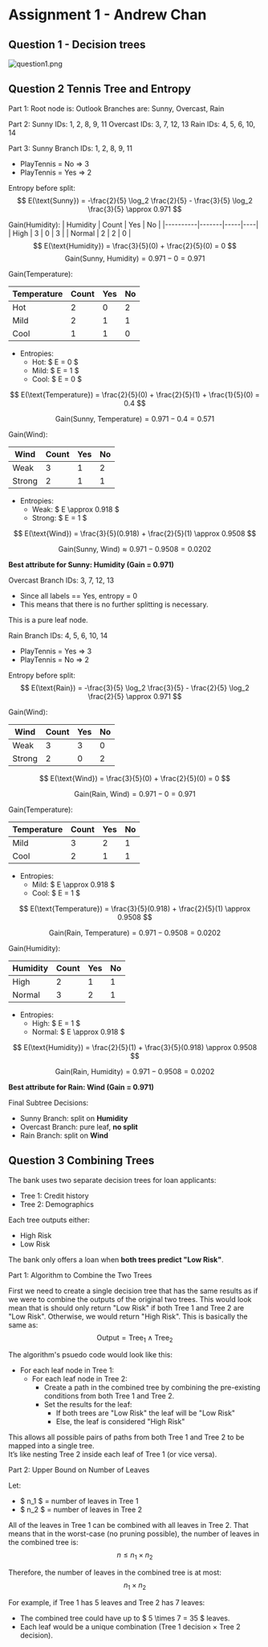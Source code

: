 # Assignment 1 - Andrew Chan
## Question 1 - Decision trees
![question1.png](image.png)
## Question 2 Tennis Tree and Entropy
Part 1:
Root node is: Outlook
Branches are: Sunny, Overcast, Rain

Part 2:
Sunny IDs: 1, 2, 8, 9, 11
Overcast IDs: 3, 7, 12, 13
Rain IDs: 4, 5, 6, 10, 14

Part 3:
Sunny Branch IDs: 1, 2, 8, 9, 11
- PlayTennis = No => 3  
- PlayTennis = Yes => 2

Entropy before split:
$$
E(\text{Sunny}) = -\frac{2}{5} \log_2 \frac{2}{5} - \frac{3}{5} \log_2 \frac{3}{5} \approx 0.971
$$

Gain(Humidity):
| Humidity | Count | Yes | No |
|----------|-------|-----|----|
| High     | 3     | 0   | 3  |
| Normal   | 2     | 2   | 0  |
$$
E(\text{Humidity}) = \frac{3}{5}(0) + \frac{2}{5}(0) = 0
$$
$$
\text{Gain(Sunny, Humidity)} = 0.971 - 0 = 0.971
$$

Gain(Temperature):

| Temperature | Count | Yes | No |
|-------------|-------|-----|----|
| Hot         | 2     | 0   | 2  |
| Mild        | 2     | 1   | 1  |
| Cool        | 1     | 1   | 0  |

- Entropies:
  - Hot: $ E = 0 $
  - Mild: $ E = 1 $
  - Cool: $ E = 0 $

$$
E(\text{Temperature}) = \frac{2}{5}(0) + \frac{2}{5}(1) + \frac{1}{5}(0) = 0.4
$$

$$
\text{Gain(Sunny, Temperature)} = 0.971 - 0.4 = 0.571
$$

Gain(Wind):

| Wind   | Count | Yes | No |
|--------|-------|-----|----|
| Weak   | 3     | 1   | 2  |
| Strong | 2     | 1   | 1  |

- Entropies:
  - Weak: $ E \approx 0.918 $
  - Strong: $ E = 1 $

$$
E(\text{Wind}) = \frac{3}{5}(0.918) + \frac{2}{5}(1) \approx 0.9508
$$

$$
\text{Gain(Sunny, Wind)} \approx 0.971 - 0.9508 = 0.0202
$$

**Best attribute for Sunny: Humidity (Gain = 0.971)**

Overcast Branch IDs: 3, 7, 12, 13

- Since all labels == Yes, entropy = 0  
- This means that there is no further splitting is necessary.

This is a pure leaf node.

Rain Branch IDs: 4, 5, 6, 10, 14

- PlayTennis = Yes => 3  
- PlayTennis = No => 2

Entropy before split:
$$
E(\text{Rain}) = -\frac{3}{5} \log_2 \frac{3}{5} - \frac{2}{5} \log_2 \frac{2}{5} \approx 0.971
$$

Gain(Wind):

| Wind   | Count | Yes | No |
|--------|-------|-----|----|
| Weak   | 3     | 3   | 0  |
| Strong | 2     | 0   | 2  |

$$
E(\text{Wind}) = \frac{3}{5}(0) + \frac{2}{5}(0) = 0
$$

$$
\text{Gain(Rain, Wind)} = 0.971 - 0 = 0.971
$$

Gain(Temperature):

| Temperature | Count | Yes | No |
|-------------|-------|-----|----|
| Mild        | 3     | 2   | 1  |
| Cool        | 2     | 1   | 1  |

- Entropies:
  - Mild: $ E \approx 0.918 $
  - Cool: $ E = 1 $

$$
E(\text{Temperature}) = \frac{3}{5}(0.918) + \frac{2}{5}(1) \approx 0.9508
$$

$$
\text{Gain(Rain, Temperature)} = 0.971 - 0.9508 = 0.0202
$$

Gain(Humidity):

| Humidity | Count | Yes | No |
|----------|-------|-----|----|
| High     | 2     | 1   | 1  |
| Normal   | 3     | 2   | 1  |

- Entropies:
  - High: $ E = 1 $
  - Normal: $ E \approx 0.918 $

$$
E(\text{Humidity}) = \frac{2}{5}(1) + \frac{3}{5}(0.918) \approx 0.9508
$$

$$
\text{Gain(Rain, Humidity)} = 0.971 - 0.9508 = 0.0202
$$

**Best attribute for Rain: Wind (Gain = 0.971)**

Final Subtree Decisions:
- Sunny Branch: split on **Humidity**
- Overcast Branch: pure leaf, **no split**
- Rain Branch: split on **Wind**

## Question 3 Combining Trees

The bank uses two separate decision trees for loan applicants:

- Tree 1: Credit history  
- Tree 2: Demographics  

Each tree outputs either:
- High Risk
- Low Risk

The bank only offers a loan when **both trees predict "Low Risk"**.

Part 1: Algorithm to Combine the Two Trees

First we need to create a single decision tree that has the same results as if we were to combine the outputs of the original two trees. This would look mean that is should only return "Low Risk" if both Tree 1 and Tree 2 are "Low Risk". Otherwise, we would return "High Risk". This is basically the same as:
$$
\text{Output} = \text{Tree}_1 \land \text{Tree}_2
$$

The algorithm's psuedo code would look like this:

- For each leaf node in Tree 1:
   - For each leaf node in Tree 2:
     - Create a path in the combined tree by combining the pre-existing conditions from both Tree 1 and Tree 2.
     - Set the results for the leaf:
       - If both trees are "Low Risk" the leaf will be "Low Risk"
       - Else, the leaf is considered "High Risk"

This allows all possible pairs of paths from both Tree 1 and Tree 2 to be mapped into a single tree.  
It’s like nesting Tree 2 inside each leaf of Tree 1 (or vice versa).

Part 2: Upper Bound on Number of Leaves

Let:
- $ n_1 $ = number of leaves in Tree 1  
- $ n_2 $ = number of leaves in Tree 2  

All of the leaves in Tree 1 can be combined with all leaves in Tree 2. That means that in the worst-case (no pruning possible), the number of leaves in the combined tree is:
$$
n \leq n_1 \times n_2
$$

Therefore, the number of leaves in the combined tree is at most:  
$$
n_1 \times n_2
$$

For example, if Tree 1 has 5 leaves and Tree 2 has 7 leaves:

- The combined tree could have up to $ 5 \times 7 = 35 $ leaves.
- Each leaf would be a unique combination (Tree 1 decision × Tree 2 decision).
